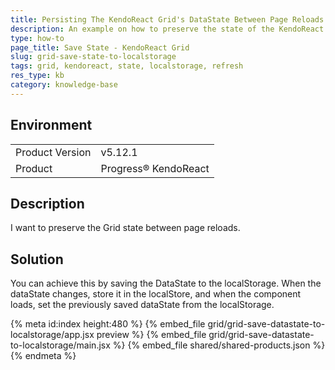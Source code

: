```yaml
---
title: Persisting The KendoReact Grid's DataState Between Page Reloads
description: An example on how to preserve the state of the KendoReact Grid.
type: how-to
page_title: Save State - KendoReact Grid
slug: grid-save-state-to-localstorage
tags: grid, kendoreact, state, localstorage, refresh
res_type: kb
category: knowledge-base
---
```


## Environment

<table>
<tbody>
<tr>
<td>Product Version</td>
<td>v5.12.1</td>
</tr>
<tr>
<td>Product</td>
<td>Progress® KendoReact</td>
</tr>
</tbody>
</table>


## Description

I want to preserve the Grid state between page reloads.

## Solution

You can achieve this by saving the DataState to the localStorage. When the dataState changes, store it in the localStore, and when the component loads, set the previously saved dataState from the localStorage.

{% meta id:index height:480 %}
{% embed_file grid/grid-save-datastate-to-localstorage/app.jsx preview %}
{% embed_file grid/grid-save-datastate-to-localstorage/main.jsx %}
{% embed_file shared/shared-products.json %}
{% endmeta %}

